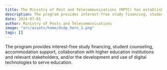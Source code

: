 ```yaml
---
title: The Ministry of Post and Telecommunications (MPTC) has established the “Digital Skills Development Program” (DSDP) to support the development of digital human capital. 
description: The program provides interest-free study financing, student counseling, accommodation support, collaboration with higher education institutions and relevant stakeholders, and/or the development and use of digital technologies to serve education.
date: 2024-07-01
author: Ministry of Posts and Telecommunications 
image: "src/assets/home/dsdp_hero_1.png"
tags: []
---
```


The program provides interest-free study financing, student counseling, accommodation support, collaboration with higher education institutions and relevant stakeholders, and/or the development and use of digital technologies to serve education.